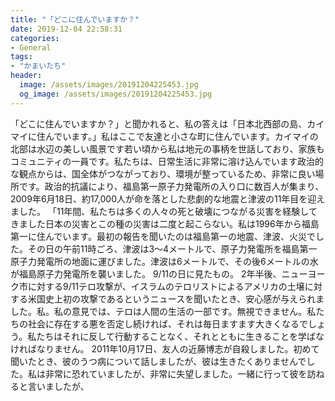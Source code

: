 ```yaml
---
title: "「どこに住んでいますか？"
date: 2019-12-04 22:58:31
categories:
- General
tags:
- "かまいたち"
header:
  image: /assets/images/20191204225453.jpg
  og_image: /assets/images/20191204225453.jpg
---
```


「どこに住んでいますか？」と聞かれると、私の答えは「日本北西部の島、カイマイに住んでいます。」私はここで友達と小さな町に住んでいます。カイマイの北部は水辺の美しい風景です若い頃から私は地元の事柄を世話しており、家族もコミュニティの一員です。私たちは、日常生活に非常に溶け込んでいます政治的な観点からは、国全体がつながっており、環境が整っているため、非常に良い場所です。政治的抗議により、福島第一原子力発電所の入り口に数百人が集まり、2009年6月18日、約17,000人が命を落とした悲劇的な地震と津波の11年目を迎えました。 「11年間、私たちは多くの人々の死と破壊につながる災害を経験してきました日本の災害とこの種の災害は二度と起こらない。私は1996年から福島第一に住んでいます。最初の報告を聞いたのは福島第一の地震、津波、火災でした。その日の午前11時ごろ、津波は3〜4メートルで、原子力発電所を福島第一原子力発電所の地面に運びました。津波は6メートルで、その後6メートルの水が福島原子力発電所を襲いました。 9/11の日に見たもの。 2年半後、ニューヨーク市に対する9/11テロ攻撃が、イスラムのテロリストによるアメリカの土壌に対する米国史上初の攻撃であるというニュースを聞いたとき、安心感が与えられました。私。私の意見では、テロは人間の生活の一部です。無視できません。私たちの社会に存在する悪を否定し続ければ、それは毎日ますます大きくなるでしょう。私たちはそれに反して行動することなく、それとともに生きることを学ばなければなりません。 2011年10月17日、友人の近藤博志が自殺しました。初めて聞いたとき、彼のうつ病について話しましたが、彼は生きたくありませんでした。私は非常に恐れていましたが、非常に失望しました。一緒に行って彼を訪ねると言いましたが、
